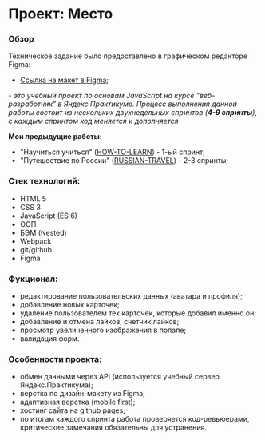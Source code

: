 # Проект: Место

### Обзор

Техническое задание было предоставлено в графическом редакторе Figma:

- [Ссылка на макет в Figma](https://www.figma.com/file/2cn9N9jSkmxD84oJik7xL7/JavaScript.-Sprint-4?node-id=0%3A1);

*- это учебный проект по основам JavaScript на курсе "веб-разработчик" в Яндекс.Практикуме. Процесс выполнения данной работы состоит из нескольких двухнедельных спринтов (**4-9 спринты**), с каждым спринтом код меняется и дополняется*

**Мои предыдущие работы:**
- "Научиться учиться" ([HOW-TO-LEARN](https://krylatka2022.github.io/HOW-TO-LEARN/)) - 1-ый спринт;
- "Путешествие по России" ([RUSSIAN-TRAVEL](https://krylatka2022.github.io/russian-travel/)) - 2-3 спринты;

### Стек технологий:
* HTML 5
* CSS 3
* JavaScript (ES 6)
* ООП
* БЭМ (Nested)
* Webpack
* git/github
* Figma

### Фукционал:
* редактирование пользовательских данных (аватара и профиля);
* добавление новых карточек;
* удаление пользователем тех карточек, которые добавил именно он;
* добавление и отмена лайков, счетчик лайков;
* просмотр увеличенного изображения в попапе;
* валидация форм.

### Особенности проекта:
* обмен данными через API (используется учебный сервер Яндекс.Практикума);
* верстка по дизайн-макету из Figma;
* адаптивная верстка (mobile first);
* хостинг сайта на github pages;
* по итогам каждого спринта работа проверяется код-ревьюерами, критические замечания обязательны для устранения.
